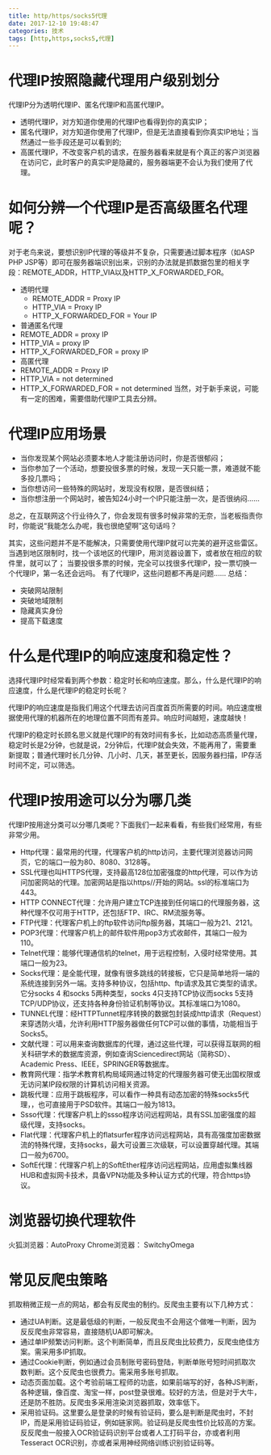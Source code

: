 ```yaml
---
title: http/https/socks5代理
date: 2017-12-10 19:48:47
categories: 技术
tags: [http,https,socks5,代理]
---
```


# 代理IP按照隐藏代理用户级别划分
代理IP分为透明代理IP、匿名代理IP和高匿代理IP。                
- 透明代理IP，对方知道你使用的代理IP也看得到你的真实IP；                
- 匿名代理IP，对方知道你使用了代理IP，但是无法直接看到你真实IP地址；当然通过一些手段还是可以看到的;                
- 高匿代理IP，不改变客户机的请求，在服务器看来就是有个真正的客户浏览器在访问它，此时客户的真实IP是隐藏的，服务器端更不会认为我们使用了代理。    

<!--more-->
# 如何分辨一个代理IP是否高级匿名代理呢？
对于老鸟来说，要想识别IP代理的等级并不复杂，只需要通过脚本程序（如ASP PHP JSP等）即可在服务器端识别出来，识别的办法就是抓数据包里的相关字段：REMOTE_ADDR，HTTP_VIA以及HTTP_X_FORWARDED_FOR。
- 透明代理
  - REMOTE_ADDR = Proxy IP
  - HTTP_VIA = Proxy IP
  - HTTP_X_FORWARDED_FOR = Your IP
- 普通匿名代理
 - REMOTE_ADDR = proxy IP
 - HTTP_VIA = proxy IP
 - HTTP_X_FORWARDED_FOR = proxy IP
- 高匿代理
 - REMOTE_ADDR = Proxy IP
 - HTTP_VIA = not determined
 - HTTP_X_FORWARDED_FOR = not determined
当然，对于新手来说，可能有一定的困难，需要借助代理IP工具去分辨。

# 代理IP应用场景
- 当你发现某个网站必须要本地人才能注册访问时，你是否很郁闷；
- 当你参加了一个活动，想要投很多票的时候，发现一天只能一票，难道就不能多投几票吗；
- 当你想访问一些特殊的网站时，发现没有权限，是否很纠结；
- 当你想注册一个网站时，被告知24小时一个IP只能注册一次，是否很纳闷……

总之，在互联网这个行业待久了，你会发现有很多时候非常的无奈，当老板指责你时，你能说“我能怎么办呢，我也很绝望啊”这句话吗？

其实，这些问题并不是不能解决，只需要使用代理IP就可以完美的避开这些雷区。
当遇到地区限制时，找一个该地区的代理IP，用浏览器设置下，或者放在相应的软件里，就可以了；
当要投很多票的时候，完全可以找很多代理IP，投一票切换一个代理IP，第一名还会远吗。
有了代理IP，这些问题都不再是问题......
总结：
- 突破网站限制
- 突破地域限制
- 隐藏真实身份
- 提高下载速度

# 什么是代理IP的响应速度和稳定性？
选择代理IP时经常看到两个参数：稳定时长和响应速度。那么，什么是代理IP的响应速度，什么是代理IP的稳定时长呢？

代理IP的响应速度是指我们用这个代理去访问百度首页所需要的时间。响应速度根据使用代理的机器所在的地理位置不同而有差异。响应时间越短，速度越快！

代理IP的稳定时长顾名思义就是代理IP的有效时间有多长，比如动态高质量代理，稳定时长是2分钟，也就是说，2分钟后，代理IP就会失效，不能再用了，需要重新提取；普通代理时长几分钟、几小时、几天，甚至更长，因服务器扫描，IP存活时间不定，可以筛选。

# 代理IP按用途可以分为哪几类
代理IP按用途分类可以分哪几类呢？下面我们一起来看看，有些我们经常用，有些非常少用。
- Http代理：最常用的代理，代理客户机的http访问，主要代理浏览器访问网页，它的端口一般为80、8080、3128等。
- SSL代理也叫HTTPS代理，支持最高128位加密强度的http代理，可以作为访问加密网站的代理。加密网站是指以https//开始的网站。ssl的标准端口为443。
- HTTP CONNECT代理：允许用户建立TCP连接到任何端口的代理服务器，这种代理不仅可用于HTTP，还包括FTP、IRC、RM流服务等。
- FTP代理：代理客户机上的ftp软件访问ftp服务器，其端口一般为21、2121。
- POP3代理：代理客户机上的邮件软件用pop3方式收邮件，其端口一般为110。
- Telnet代理：能够代理通信机的telnet，用于远程控制，入侵时经常使用。其端口一般为23。
- Socks代理：是全能代理，就像有很多跳线的转接板，它只是简单地将一端的系统连接到另外一端。支持多种协议，包括http、ftp请求及其它类型的请求。它分socks 4 和socks 5两种类型，socks 4只支持TCP协议而socks 5支持TCP/UDP协议，还支持各种身份验证机制等协议。其标准端口为1080。
- TUNNEL代理：经HTTPTunnet程序转换的数据包封装成http请求（Request）来穿透防火墙，允许利用HTTP服务器做任何TCP可以做的事情，功能相当于Socks5。
- 文献代理：可以用来查询数据库的代理，通过这些代理，可以获得互联网的相关科研学术的数据库资源，例如查询Sciencedirect网站（简称SD）、Academic Press、IEEE，SPRINGER等数据库。
- 教育网代理：指学术教育机构局域网通过特定的代理服务器可使无出国权限或无访问某IP段权限的计算机访问相关资源。
- 跳板代理：应用于跳板程序，可以看作一种具有动态加密的特殊socks5代理，，也可直接用于PSD软件。其端口一般为1813。
- Ssso代理：代理客户机上的ssso程序访问远程网站，具有SSL加密强度的超级代理，支持socks。
- Flat代理：代理客户机上的flatsurfer程序访问远程网站，具有高强度加密数据流的特殊代理，支持socks，最大可设置三次级联，可以设置穿越代理。其端口一般为6700。
- SoftE代理：代理客户机上的SoftEther程序访问远程网站，应用虚拟集线器HUB和虚拟网卡技术，具备VPN功能及多种认证方式的代理，符合https协议。

# 浏览器切换代理软件
火狐浏览器：AutoProxy
Chrome浏览器： SwitchyOmega

# 常见反爬虫策略
抓取稍微正规一点的网站，都会有反爬虫的制约。反爬虫主要有以下几种方式：
- 通过UA判断。这是最低级的判断，一般反爬虫不会用这个做唯一判断，因为反反爬虫非常容易，直接随机UA即可解决。
- 通过单IP频繁访问判断。这个判断简单，而且反爬虫比较费力，反爬虫绝佳方案。需采用多IP抓取。
- 通过Cookie判断，例如通过会员制账号密码登陆，判断单账号短时间抓取次数判断。这个反爬虫也很费力。需采用多账号抓取。
- 动态页面加载。这个考验前端工程师的功底，如果前端写的好，各种JS判断，各种逻辑，像百度、淘宝一样，post登录很难。较好的方法，但是对于大牛，还是防不胜防。反爬虫多采用渲染浏览器抓取，效率低下。
- 采用验证码。这里要么是登录的时候有验证码，要么是判断是爬虫时，不封IP，而是采用验证码验证，例如链家网。验证码是反爬虫性价比较高的方案。反反爬虫一般接入OCR验证码识别平台或者人工打码平台，亦或者利用Tesseract OCR识别，亦或者采用神经网络训练识别验证码等。            
